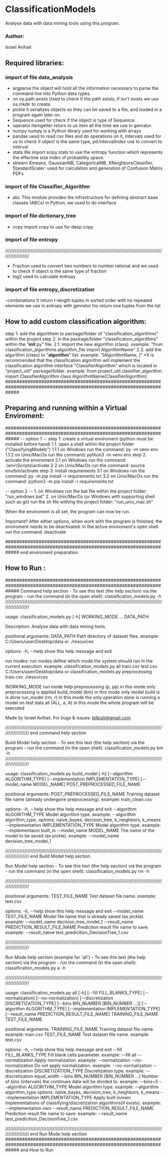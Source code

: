 # ClassificationModels
Analyse data with data mining tools using this program.
### Author:
Israel Avihail	

## Required libraries:
### import of file data_analysis
 - argparse
the object will hold all the information necessary to parse the command line into Python data types.
 - on
os.path.exists Used to check if the path exists, if isn't exists we use os.mkdir to create.
 - pickle
it serializes objects so they can be saved to a file, and loaded in a program again later on.
 - Sequence
used for check if the object is type of Sequence.
 - operator.itemgetter
return to us item all the time we use in genrator.
 - numpy
numpy is a Python library used for working with arrays
- pandas
uesd to read csv files and do operations on it, Intervals used for us to check if object is the same type, pd.IntervalIndex use to convert to interval
 - stats
We import scipy.stats to use the entropy function which represents the effective size index of probability space.
 - sklearn
Kmeans, GaussianNB, CategoricalNB, KNeighborsClassifier, StandardScaler:  used for calculation and generation of Confusion Matrix PDFs
### import of file Classifier_Algorithm
 - abc
This module provides the infrastructure for defining abstract base classes (ABCs) in Python, we used to do interface

### import of file dictionary_tree

 - copy
import copy to use for deep copy



### import of file entropy
//////////////////////////////////////////////////////////////////////////////////////////////////////////////////
 - Fraction
used to convert two numbers to number rational and we used to check if object is the same type of fraction
 - log2
used to calculate entropy

### import of file entropy_discretization

-combinations
It return r-length tuples in sorted order with no repeated elements we use in entropy with genretor his return one tuples from the list

## How to add custom classification algorithm:
step 1: add the algorithem to package/folder of "classification_algorithms" within the project
step 2: in the package/folder "classification_algorithms" within the "__init__.py" file:
	 2.1: import the new algorithm (class). example: "from classification_algorithms.algorithm_file import AlgorithmName"
	 2.2: add the algorithm (class) to "__algorithm__" list. example: "[AlgorithmName, <existing algorithms...>]"
*It is recommended that the classification algorithm will implement the classification algorithm interface "ClassifierAlgorithm" which is located in "project_util" package/folder.
example: 
	from project_util.classifier_algorithm import ClassifierAlgorithm
	class AlgorithmName(ClassifierAlgorithm):
#####################################################################################################################
  
## Preparing and running within a Virtual Enviroment:
#####################################################################################################################
-- option 1 --
	step 1: create a virtual enviroment (python must be installed before hand)
		1.1. open a shell within the project folder ("ClassifyingModels")
		1.1.1 on Windows run the command:  py -m venv env
		1.1.2 on Unix/MacOs run the command: python3 -m venv env
	step 2: activate the enviroment
		2.1 on Windows run the command: .\env\Scripts\activate
		2.2 on Unix/MacOs run the command: source env/bin/activate
	step 3: install requirements
		3.1 on Windows run the command: py -m pip install -r requirements.txt
		3.2 on Unix/MacOs run the command: python3 -m pip install -r requirements.txt
	
-- option 2 --
	1. on Windows run the bat file within the project folder: "run_windows.bat"
	2. on Unix/MacOs (or Windows with supporting shell such as git) run the sh file withing the project folder: "run_unix_mac.sh"

When the enviroment is all set, the program can now be run.

Important!!
After either options, when work with the program is finished, the enviroment needs to be deactivated:
	In the active enviroment's open shell run the command: deactivate

##################################################################################################################### end enviroment preparation

## How to Run :
#####################################################################################################################
Command help section - To see this text (the help section) via the program  - run the command (in the open shell): classification_models.py -h
//////////////////////////////////////////////////////////////////////////////////////////////////////////////////

usage: classification_models.py [-h] WORKING_MODE ... DATA_PATH

Description: Analyse data with data mining tools.

positional arguments:
  DATA_PATH             Path directory of dataset files.
                        example: C:/Users/user/Desktop/data
                                        or
                                 ./resources

options:
  -h, --help            show this help message and exit

run modes:
  run modes define which mode the system should run in the current execution.
  example: classification_models.py all train.csv test.csv C:/Users/user/Desktop/data
                or
           classification_models.py preprocessing train.csv ./resources

  WORKING_MODE          run mode help
    preprocessing (p, pp)
                        in this mode only preprocessing is applied
    build_model (bm)    in this mode only model build is is done
    run_model (rm, r)   in this mode the only operation done is running a model on test data
    all (ALL, a, A)     in this mode the whole program will be executed

Made by Israel Avihail.
For bugs & issues: bilbisli@gmail.com

////////////////////////////////////////////////////////////////////////////////////////////////////////////////// end command help section

Build Model help section - To see this text (the help section) via the program - run the command (in the open shell): classification_models.py bm -h
////////////////////////////////////////////////////////////////////////////////////////////////////////////////// 

usage: classification_models.py build_model [-h] [--algorithm ALGORITHM_TYPE] [--implementation IMPLEMENTATION_TYPE]
                                            [--model_name MODEL_NAME]
                                            POST_PREPROCESSED_FILE_NAME

positional arguments:
  POST_PREPROCESSED_FILE_NAME
                        Training dataset file name (already undergone preprocessing). example: train_clean.csv

options:
  -h, --help            show this help message and exit
  --algorithm ALGORITHM_TYPE
                        Model algorithm type. example: --algorithm algorithm_type.
                        options: naive_bayes, decision_tree, k_neighbors, k_means
  --implementation IMPLEMENTATION_TYPE
                        Model algorithm type. example: --implementaion built_in
  --model_name MODEL_NAME
                        The name of the model to be saved (as pickle). example: --model_name decision_tree_model_1

////////////////////////////////////////////////////////////////////////////////////////////////////////////////// end Build Model help section

Run Model help section - To see this text (the help section) via the program - run the command (in the open shell): classification_models.py rm -h

//////////////////////////////////////////////////////////////////////////////////////////////////////////////////

positional arguments:
  TEST_FILE_NAME        Test dataset file name. example: test.csv

options:
  -h, --help            show this help message and exit
  --model_name TEST_FILE_NAME
                        Model file name that is already saved (as pickle). example: --model_name decision_tree_model_1
  --result_name PREDICTION_RESULT_FILE_NAME
                        Prediction result file name to save. example: --result_name test_predicition_DecisionTree_1.csv

//////////////////////////////////////////////////////////////////////////////////////////////////////////////////

Run Mode help section (example for 'all') - To see this text (the help section) via the program - run the command (in the open shell): classification_models.py a -h

//////////////////////////////////////////////////////////////////////////////////////////////////////////////////

usage: classification_models.py all [-h] [--fill FILL_BLANKS_TYPE] [--normalization] [--no-normalization]
                                    [--discretization DISCRETIZATION_TYPE] [--bins BIN_NUMBER [BIN_NUMBER ...]]
                                    [--algorithm ALGORITHM_TYPE] [--implementation IMPLEMENTATION_TYPE]
                                    [--result_name PREDICTION_RESULT_FILE_NAME]
                                    TRAINING_FILE_NAME TEST_FILE_NAME

positional arguments:
  TRAINING_FILE_NAME    Training dataset file name. example: train.csv
  TEST_FILE_NAME        Test dataset file name. example: test.csv

options:
  -h, --help            show this help message and exit
  --fill FILL_BLANKS_TYPE
                        Fill blank cells parameter. example: --fill all
  --normalization       Apply normalization. example: --normalization
  --no-normalization    Do not apply normalization. example: --no-normalization
  --discretization DISCRETIZATION_TYPE
                        Discretization type. example: --discretization equal_width
  --bins BIN_NUMBER [BIN_NUMBER ...]
                        Number of bins (intervals) the continues data will be divided to. example: --bins=5
  --algorithm ALGORITHM_TYPE
                        Model algorithm type. example: --algorithm algorithm_type
                        options: naive_bayes, decision_tree, k_neighbors, k_means
  --implementation IMPLEMENTATION_TYPE
                        Apply built in/own implementations of classifying/discretization algorithms(if exists).
                        example: --implementation own
  --result_name PREDICTION_RESULT_FILE_NAME
                        Prediction result file name to save. example: --result_name test_predicition_DecisionTree_1.csv

////////////////////////////////////////////////////////////////////////////////////////////////////////////////// end Run Mode help section
##################################################################################################################### end How to Run
